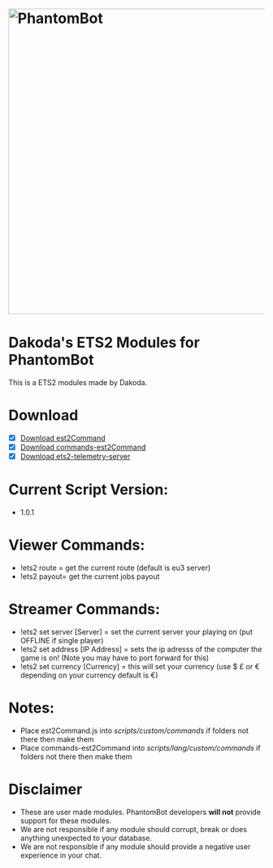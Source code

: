 # <img alt="PhantomBot" src="https://phantombot.tv/img/new-logo-dark-v2.png" width="600px"/>

# Dakoda's ETS2 Modules for PhantomBot
This is a ETS2 modules made by Dakoda.

# Download
- [x] [Download est2Command](https://raw.githubusercontent.com/Codes2Much/Phantombot-Custom-Scripts/master/custom/commands/est2Command/est2Command.js "est2Command")
- [x] [Download commands-est2Command](https://raw.githubusercontent.com/Codes2Much/Phantombot-Custom-Scripts/master/lang/english/custom/commands/commands-ets2Command.js "commands-est2Command")
- [x] [Download ets2-telemetry-server](https://raw.githubusercontent.com/Codes2Much/Phantombot-Custom-Scripts/master/external/ets2-telemetry-server.zip "ets2-telemetry-server")

# Current Script Version:
- 1.0.1

# Viewer Commands:
- !ets2 route = get the current route (default is eu3 server)
- !ets2 payout= get the current jobs payout

# Streamer Commands:
- !ets2 set server [Server] = set the current server your playing on (put OFFLINE if single player)
- !ets2 set address [IP Address] = sets the ip adresss of the computer the game is on! (Note you may have to port forward for this)
- !ets2 set currency [Currency] = this will set your currency (use $ £ or € depending on your currency default is €)

# Notes:
- Place est2Command.js into *scripts/custom/commands* if folders not there then make them
- Place commands-est2Command into *scripts/lang/custom/commands* if folders not there then make them

# Disclaimer
- These are user made modules. PhantomBot developers **will not** provide support for these modules.
- We are not responsible if any module should corrupt, break or does anything unexpected to your database.
- We are not responsible if any module should provide a negative user experience in your chat.